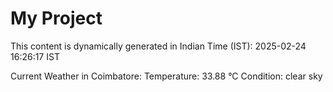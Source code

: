 # My Project

This content is dynamically generated in Indian Time (IST): 2025-02-24 16:26:17 IST


Current Weather in Coimbatore:
Temperature: 33.88 °C
Condition: clear sky
